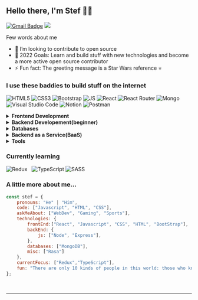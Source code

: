 ## Hello there, I'm Stef 👋🐱

[![Gmail Badge](https://img.shields.io/badge/Gmail-D14836?style=for-the-badge&logo=gmail&logoColor=white&link=mailto:stefantraciu20@gmail.com)](mailto:stefantraciu20@gmail.com)
<a href="https://codepen.io/StefFcp" target="_blank"> <img src="https://img.shields.io/badge/Codepen-000000?style=for-the-badge&logo=codepen&logoColor=white" /> </a>

Few words about me

- 👯 I’m looking to contribute to open source
- 🥅 2022 Goals: Learn and build stuff with new technologies and become a more active open source contributor
- ⚡ Fun fact: The greeting message is a Star Wars reference ⭐

### I use these baddies to build stuff on the internet
<img alt="HTML5" src="https://img.shields.io/badge/html5%20-%23E34F26.svg?&style=for-the-badge&logo=html5&logoColor=white"/> <img alt="CSS3" src ="https://img.shields.io/badge/CSS3-1572B6?style=for-the-badge&logo=css3&logoColor=white" /> <img alt="Bootstrap" src ="https://img.shields.io/badge/bootstrap-%23563D7C.svg?style=for-the-badge&logo=bootstrap&logoColor=white"/> <img alt="JS" src= "https://img.shields.io/badge/JavaScript-323330?style=for-the-badge&logo=javascript&logoColor=F7DF1E" /> <img alt="React" src ="https://img.shields.io/badge/react%20-%2320232a.svg?&style=for-the-badge&logo=react&logoColor=%2361DAFB" /> <img alt="React Router" src ="https://img.shields.io/badge/React_Router-CA4245?style=for-the-badge&logo=react-router&logoColor=white" /> <img alt="Mongo" src ="https://img.shields.io/badge/MongoDB-4EA94B?style=for-the-badge&logo=mongodb&logoColor=white" /> <img alt="Visual Studio Code" src="https://img.shields.io/badge/Visual%20Studio%20Code-0078d7.svg?&style=for-the-badge&logo=visual-studio-code&logoColor=white"/> <img alt="Notion" src ="https://img.shields.io/badge/Notion-%23000000.svg?style=for-the-badge&logo=notion&logoColor=white" /> <img alt="Postman" src ="https://img.shields.io/badge/Postman-FF6C37?style=for-the-badge&logo=postman&logoColor=white" />
<br>
<details>	
  <summary><b>Frontend Development</b></summary>
<img alt="HTML5" src="https://img.shields.io/badge/html5%20-%23E34F26.svg?&style=for-the-badge&logo=html5&logoColor=white"/> <img alt="CSS3" src ="https://img.shields.io/badge/CSS3-1572B6?style=for-the-badge&logo=css3&logoColor=white" /> <img alt="Bootstrap" src ="https://img.shields.io/badge/bootstrap-%23563D7C.svg?style=for-the-badge&logo=bootstrap&logoColor=white"/> <img alt="JS" src= "https://img.shields.io/badge/JavaScript-323330?style=for-the-badge&logo=javascript&logoColor=F7DF1E" /> <img alt="React" src ="https://img.shields.io/badge/react%20-%2320232a.svg?&style=for-the-badge&logo=react&logoColor=%2361DAFB" />
</details>

<details>	
  <summary><b>Backend Developement(beginner)</b></summary>
   <img alt="NodeJS" src="https://img.shields.io/badge/Node.js-43853D?style=for-the-badge&logo=node.js&logoColor=white"> <img alt="Express" src="https://img.shields.io/badge/Express.js-404D59?style=for-the-badge">
</details>

<details>	
  <summary><b>Databases</b></summary>
    <img alt="Mongo" src ="https://img.shields.io/badge/MongoDB-4EA94B?style=for-the-badge&logo=mongodb&logoColor=white" />
</details>

<details>	
  <summary><b>Backend as a Service(BaaS)</b></summary>
    <img alt="Heroku" src ="https://img.shields.io/badge/Heroku-430098?style=for-the-badge&logo=heroku&logoColor=white" />
</details>

<details>	
  <summary><b>Tools</b></summary>
    <img alt="Visual Studio Code" src="https://img.shields.io/badge/Visual%20Studio%20Code-0078d7.svg?&style=for-the-badge&logo=visual-studio-code&logoColor=white"/> <img alt="Notion" src ="https://img.shields.io/badge/Notion-%23000000.svg?style=for-the-badge&logo=notion&logoColor=white" /> <img alt="Postman" src ="https://img.shields.io/badge/Postman-FF6C37?style=for-the-badge&logo=postman&logoColor=white" />
</details> 

### Currently learning
<img alt="Redux" src ="https://img.shields.io/badge/redux-%23593d88.svg?style=for-the-badge&logo=redux&logoColor=white" /> <img alt="" src ="" /> <img alt="" src ="" /> <img alt="TypeScript" src ="https://img.shields.io/badge/typescript-%23007ACC.svg?style=for-the-badge&logo=typescript&logoColor=white" /> <img alt="SASS" src ="https://img.shields.io/badge/SASS-hotpink.svg?style=for-the-badge&logo=SASS&logoColor=white" />
<br>

### A little more about me...  

```javascript
const stef = {
    pronouns: "He" | "Him",
    code: ["Javascript", "HTML", "CSS"],
    askMeAbout: ["WebDev", "Gaming", "Sports"],
    technologies: {
        frontEnd:["React", "Javascript", "CSS", "HTML", "BootStrap"],
        backEnd: {
            js: ["Node", "Express"],
        },
        databases: ["MongoDB"],
        misc: ["Rasa"]
    },
    currentFocus: ["Redux","TypeScript"],
    fun: "There are only 10 kinds of people in this world: those who know binary and those who don’t."
};
```
<br>

----
<br>
